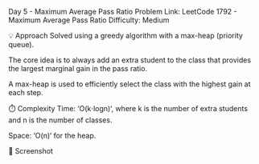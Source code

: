 Day 5 - Maximum Average Pass Ratio
Problem Link: LeetCode 1792 - Maximum Average Pass Ratio
Difficulty: Medium

💡 Approach
Solved using a greedy algorithm with a max-heap (priority queue).

The core idea is to always add an extra student to the class that provides the largest marginal gain in the pass ratio.

A max-heap is used to efficiently select the class with the highest gain at each step.

⏱️ Complexity
Time: ‘O(k⋅logn)‘, where k is the number of extra students and n is the number of classes.

Space: ‘O(n)‘ for the heap.

📸 Screenshot